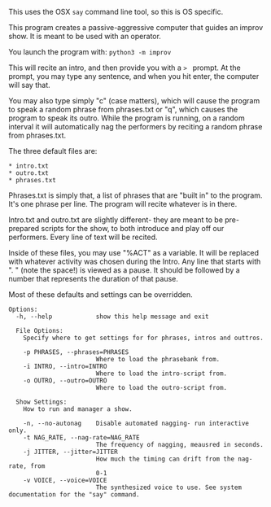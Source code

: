 This uses the OSX `say` command line tool, so this is OS specific.

This program creates a passive-aggressive computer that guides an improv show. It is meant to be used with an operator.

You launch the program with: `python3 -m improv`

This will recite an intro, and then provide you with a `> ` prompt. At the prompt, you may type any sentence, and when you hit enter, the computer will say that.

You may also type simply "c" (case matters), which will cause the program to speak a random phrase from phrases.txt or "q", which causes the program to speak its outro. While the program is running, on a random interval it will automatically nag the performers by reciting a random phrase from phrases.txt.

The three default files are:

    * intro.txt
    * outro.txt
    * phrases.txt

Phrases.txt is simply that, a list of phrases that are "built in" to the program. It's one phrase per line. The program will recite whatever is in there.

Intro.txt and outro.txt are slightly different- they are meant to be pre-prepared scripts for the show, to both introduce and play off our performers. Every line of text will be recited.

Inside of these files, you may use "%ACT" as a variable. It will be replaced with whatever activity was chosen during the Intro. Any line that starts with ". " (note the space!) is viewed as a pause. It should be followed by a number that represents the duration of that pause.

Most of these defaults and settings can be overridden.

```
Options:
  -h, --help            show this help message and exit

  File Options:
    Specify where to get settings for for phrases, intros and outtros.

    -p PHRASES, --phrases=PHRASES
                        Where to load the phrasebank from.
    -i INTRO, --intro=INTRO
                        Where to load the intro-script from.
    -o OUTRO, --outro=OUTRO
                        Where to load the outro-script from.

  Show Settings:
    How to run and manager a show.

    -n, --no-autonag    Disable automated nagging- run interactive only.
    -t NAG_RATE, --nag-rate=NAG_RATE
                        The frequency of nagging, meausred in seconds.
    -j JITTER, --jitter=JITTER
                        How much the timing can drift from the nag-rate, from
                        0-1
    -v VOICE, --voice=VOICE
                        The synthesized voice to use. See system documentation for the "say" command.
```